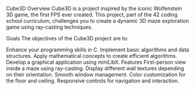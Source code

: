 Cube3D
Overview
Cube3D is a project inspired by the iconic Wolfenstein 3D game, the first FPS ever created. This project, part of the 42 coding school curriculum, challenges you to create a dynamic 3D maze exploration game using ray-casting techniques.

Goals
The objectives of the Cube3D project are to:

Enhance your programming skills in C.
Implement basic algorithms and data structures.
Apply mathematical concepts to create efficient algorithms.
Develop a graphical application using miniLibX.
Features
First-person view inside a maze using ray-casting.
Display different wall textures depending on their orientation.
Smooth window management.
Color customization for the floor and ceiling.
Responsive controls for navigation and interaction.
